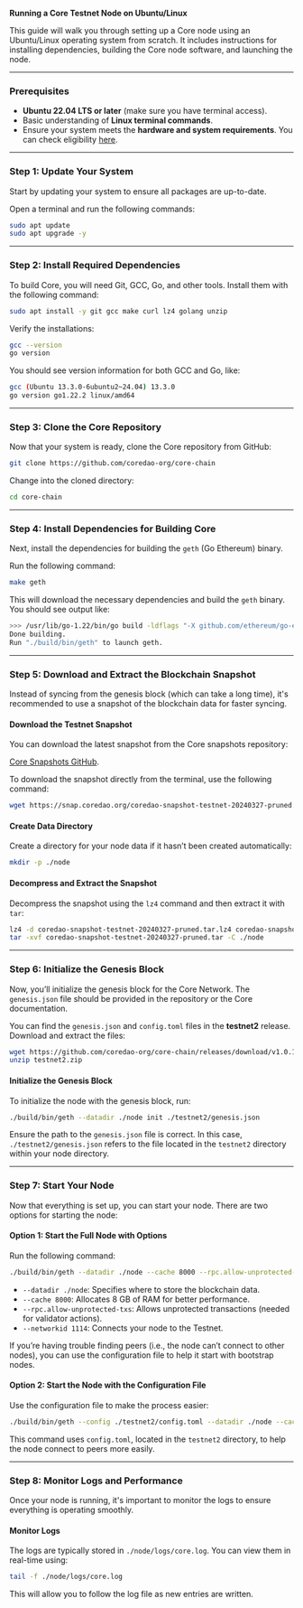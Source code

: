 **Running a Core Testnet Node on Ubuntu/Linux**

This guide will walk you through setting up a Core node using an Ubuntu/Linux operating system from scratch. It includes instructions for installing dependencies, building the Core node software, and launching the node.

---

### **Prerequisites**

- **Ubuntu 22.04 LTS or later** (make sure you have terminal access).
- Basic understanding of **Linux terminal commands**.
- Ensure your system meets the **hardware and system requirements**. You can check eligibility [here](#).

---

### **Step 1: Update Your System**

Start by updating your system to ensure all packages are up-to-date.

Open a terminal and run the following commands:

```bash
sudo apt update
sudo apt upgrade -y
```

---

### **Step 2: Install Required Dependencies**

To build Core, you will need Git, GCC, Go, and other tools. Install them with the following command:

```bash
sudo apt install -y git gcc make curl lz4 golang unzip
```

Verify the installations:

```bash
gcc --version
go version
```

You should see version information for both GCC and Go, like:

```bash
gcc (Ubuntu 13.3.0-6ubuntu2~24.04) 13.3.0
go version go1.22.2 linux/amd64
```

---

### **Step 3: Clone the Core Repository**

Now that your system is ready, clone the Core repository from GitHub:

```bash
git clone https://github.com/coredao-org/core-chain
```

Change into the cloned directory:

```bash
cd core-chain
```

---

### **Step 4: Install Dependencies for Building Core**

Next, install the dependencies for building the `geth` (Go Ethereum) binary.

Run the following command:

```bash
make geth
```

This will download the necessary dependencies and build the `geth` binary. You should see output like:

```bash
>>> /usr/lib/go-1.22/bin/go build -ldflags "-X github.com/ethereum/go-ethereum/internal/version.gitCommit=afb8bd3ffe652e90a59af26db119bd988a03dd8f -X github.com/ethereum/go-ethereum/internal/version.gitDate=20250120 ..." -o /home/harystyles/core-chain/build/bin/geth ./cmd/geth
Done building.
Run "./build/bin/geth" to launch geth.
```

---

### **Step 5: Download and Extract the Blockchain Snapshot**

Instead of syncing from the genesis block (which can take a long time), it's recommended to use a snapshot of the blockchain data for faster syncing.

#### **Download the Testnet Snapshot**

You can download the latest snapshot from the Core snapshots repository:

[Core Snapshots GitHub](https://github.com/coredao-org/core-snapshots).

To download the snapshot directly from the terminal, use the following command:

```bash
wget https://snap.coredao.org/coredao-snapshot-testnet-20240327-pruned.tar.lz4
```

#### **Create Data Directory**

Create a directory for your node data if it hasn’t been created automatically:

```bash
mkdir -p ./node
```

#### **Decompress and Extract the Snapshot**

Decompress the snapshot using the `lz4` command and then extract it with `tar`:

```bash
lz4 -d coredao-snapshot-testnet-20240327-pruned.tar.lz4 coredao-snapshot-testnet-20240327-pruned.tar
tar -xvf coredao-snapshot-testnet-20240327-pruned.tar -C ./node
```

---

### **Step 6: Initialize the Genesis Block**

Now, you’ll initialize the genesis block for the Core Network. The `genesis.json` file should be provided in the repository or the Core documentation.

You can find the `genesis.json` and `config.toml` files in the **testnet2** release. Download and extract the files:

```bash
wget https://github.com/coredao-org/core-chain/releases/download/v1.0.14/testnet2.zip
unzip testnet2.zip
```

#### **Initialize the Genesis Block**

To initialize the node with the genesis block, run:

```bash
./build/bin/geth --datadir ./node init ./testnet2/genesis.json
```

Ensure the path to the `genesis.json` file is correct. In this case, `./testnet2/genesis.json` refers to the file located in the `testnet2` directory within your node directory.

---

### **Step 7: Start Your Node**

Now that everything is set up, you can start your node. There are two options for starting the node:

#### **Option 1: Start the Full Node with Options**

Run the following command:

```bash
./build/bin/geth --datadir ./node --cache 8000 --rpc.allow-unprotected-txs --networkid 1114
```

- `--datadir ./node`: Specifies where to store the blockchain data.
- `--cache 8000`: Allocates 8 GB of RAM for better performance.
- `--rpc.allow-unprotected-txs`: Allows unprotected transactions (needed for validator actions).
- `--networkid 1114`: Connects your node to the Testnet.

If you’re having trouble finding peers (i.e., the node can’t connect to other nodes), you can use the configuration file to help it start with bootstrap nodes.

#### **Option 2: Start the Node with the Configuration File**

Use the configuration file to make the process easier:

```bash
./build/bin/geth --config ./testnet2/config.toml --datadir ./node --cache 8000 --rpc.allow-unprotected-txs --networkid 1114
```

This command uses `config.toml`, located in the `testnet2` directory, to help the node connect to peers more easily.

---

### **Step 8: Monitor Logs and Performance**

Once your node is running, it's important to monitor the logs to ensure everything is operating smoothly.

#### **Monitor Logs**

The logs are typically stored in `./node/logs/core.log`. You can view them in real-time using:

```bash
tail -f ./node/logs/core.log
```

This will allow you to follow the log file as new entries are written.
